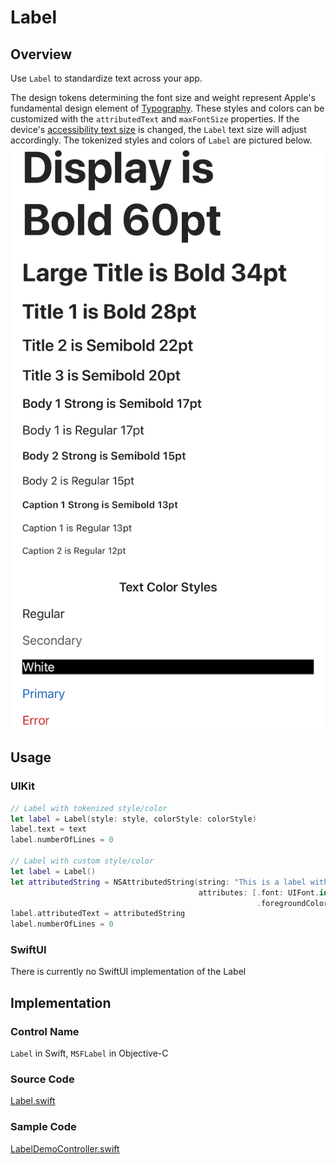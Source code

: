 # Label
## Overview
Use `Label` to standardize text across your app.

The design tokens determining the font size and weight represent Apple's fundamental design element of [Typography](https://developer.apple.com/design/human-interface-guidelines/foundations/typography). These styles and colors can be customized with the `attributedText` and `maxFontSize` properties. If the device's [accessibility text size](https://developer.apple.com/design/human-interface-guidelines/foundations/accessibility/#text-display) is changed, the `Label` text size will adjust accordingly. The tokenized styles and colors of `Label` are pictured below.
![Label.png](.attachments/Label.png)

## Usage
### UIKit
```Swift
// Label with tokenized style/color
let label = Label(style: style, colorStyle: colorStyle)
label.text = text
label.numberOfLines = 0

// Label with custom style/color
let label = Label()
let attributedString = NSAttributedString(string: "This is a label with red Papyrus font attribute.",
                                          attributes: [.font: UIFont.init(name: "Papyrus", size: 30.0)!,
                                                       .foregroundColor: UIColor.red])
label.attributedText = attributedString
label.numberOfLines = 0
```
### SwiftUI
There is currently no SwiftUI implementation of the Label

## Implementation
### Control Name
`Label` in Swift, `MSFLabel` in Objective-C
### Source Code
[Label.swift](https://github.com/microsoft/fluentui-apple/blob/main/ios/FluentUI/Label/Label.swift)
### Sample Code
[LabelDemoController.swift](https://github.com/microsoft/fluentui-apple/blob/fluent2-tokens/ios/FluentUI.Demo/FluentUI.Demo/Demos/LabelDemoController.swift)
